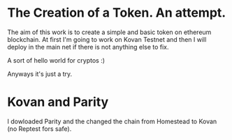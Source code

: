 # The Creation of a Token. An attempt.

The aim of this work is to create a simple and basic token on ethereum blockchain. 
At first I'm going to work on Kovan Testnet and then I will deploy in the main net if there is not anything else to fix.

A sort of hello world for cryptos :)

Anyways it's just a try.

# Kovan and Parity

I dowloaded Parity and the changed the chain from Homestead to Kovan (no Reptest fors safe).


